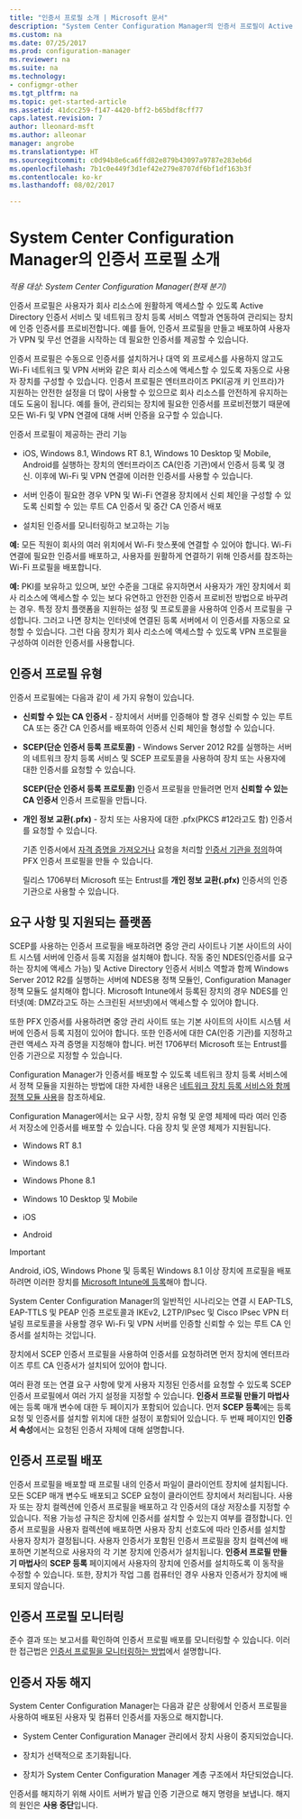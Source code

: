 ```yaml
---
title: "인증서 프로필 소개 | Microsoft 문서"
description: "System Center Configuration Manager의 인증서 프로필이 Active Directory 인증서 서비스에서 작동하는 방식을 알아봅니다."
ms.custom: na
ms.date: 07/25/2017
ms.prod: configuration-manager
ms.reviewer: na
ms.suite: na
ms.technology:
- configmgr-other
ms.tgt_pltfrm: na
ms.topic: get-started-article
ms.assetid: 41dcc259-f147-4420-bff2-b65bdf8cff77
caps.latest.revision: 7
author: lleonard-msft
ms.author: alleonar
manager: angrobe
ms.translationtype: HT
ms.sourcegitcommit: c0d94b8e6ca6ffd82e879b43097a9787e283eb6d
ms.openlocfilehash: 7b1c0e449f3d1ef42e279e8707df6bf1df163b3f
ms.contentlocale: ko-kr
ms.lasthandoff: 08/02/2017

---
```


# <a name="introduction-to-certificate-profiles-in-system-center-configuration-manager"></a>System Center Configuration Manager의 인증서 프로필 소개

*적용 대상: System Center Configuration Manager(현재 분기)*


인증서 프로필은 사용자가 회사 리소스에 원활하게 액세스할 수 있도록 Active Directory 인증서 서비스 및 네트워크 장치 등록 서비스 역할과 연동하여 관리되는 장치에 인증 인증서를 프로비전합니다. 예를 들어, 인증서 프로필을 만들고 배포하여 사용자가 VPN 및 무선 연결을 시작하는 데 필요한 인증서를 제공할 수 있습니다. 

인증서 프로필은 수동으로 인증서를 설치하거나 대역 외 프로세스를 사용하지 않고도 Wi-Fi 네트워크 및 VPN 서버와 같은 회사 리소스에 액세스할 수 있도록 자동으로 사용자 장치를 구성할 수 있습니다. 인증서 프로필은 엔터프라이즈 PKI(공개 키 인프라)가 지원하는 안전한 설정을 더 많이 사용할 수 있으므로 회사 리소스를 안전하게 유지하는 데도 도움이 됩니다. 예를 들어, 관리되는 장치에 필요한 인증서를 프로비전했기 때문에 모든 Wi-Fi 및 VPN 연결에 대해 서버 인증을 요구할 수 있습니다.   

인증서 프로필이 제공하는 관리 기능  

-   iOS, Windows 8.1, Windows RT 8.1, Windows 10 Desktop 및 Mobile, Android를 실행하는 장치의 엔터프라이즈 CA(인증 기관)에서 인증서 등록 및 갱신. 이후에 Wi-Fi 및 VPN 연결에 이러한 인증서를 사용할 수 있습니다.  

-   서버 인증이 필요한 경우 VPN 및 Wi-Fi 연결용 장치에서 신뢰 체인을 구성할 수 있도록 신뢰할 수 있는 루트 CA 인증서 및 중간 CA 인증서 배포  

-   설치된 인증서를 모니터링하고 보고하는 기능  

**예:** 모든 직원이 회사의 여러 위치에서 Wi-Fi 핫스폿에 연결할 수 있어야 합니다. Wi-Fi 연결에 필요한 인증서를 배포하고, 사용자를 원활하게 연결하기 위해 인증서를 참조하는 Wi-Fi 프로필을 배포합니다.  

**예:** PKI를 보유하고 있으며, 보안 수준을 그대로 유지하면서 사용자가 개인 장치에서 회사 리소스에 액세스할 수 있는 보다 유연하고 안전한 인증서 프로비전 방법으로 바꾸려는 경우. 특정 장치 플랫폼을 지원하는 설정 및 프로토콜을 사용하여 인증서 프로필을 구성합니다. 그러고 나면 장치는 인터넷에 연결된 등록 서버에서 이 인증서를 자동으로 요청할 수 있습니다. 그런 다음 장치가 회사 리소스에 액세스할 수 있도록 VPN 프로필을 구성하여 이러한 인증서를 사용합니다.  

## <a name="types-of-certificate-profiles"></a>인증서 프로필 유형  
 인증서 프로필에는 다음과 같이 세 가지 유형이 있습니다.  

-   **신뢰할 수 있는 CA 인증서** - 장치에서 서버를 인증해야 할 경우 신뢰할 수 있는 루트 CA 또는 중간 CA 인증서를 배포하여 인증서 신뢰 체인을 형성할 수 있습니다.  

-   **SCEP(단순 인증서 등록 프로토콜)** - Windows Server 2012 R2를 실행하는 서버의 네트워크 장치 등록 서비스 및 SCEP 프로토콜을 사용하여 장치 또는 사용자에 대한 인증서를 요청할 수 있습니다.

    **SCEP(단순 인증서 등록 프로토콜)** 인증서 프로필을 만들려면 먼저 **신뢰할 수 있는 CA 인증서** 인증서 프로필을 만듭니다.

-   **개인 정보 교환(.pfx)** - 장치 또는 사용자에 대한 .pfx(PKCS #12라고도 함) 인증서를 요청할 수 있습니다.

    기존 인증서에서 [자격 증명을 가져오거나](/sccm/mdm/deploy-use/import-pfx-certificate-profiles.md) 요청을 처리할 [인증서 기관을 정의](/sccm/mdm/deploy-use/create-pfx-certificate-profiles.md)하여 PFX 인증서 프로필을 만들 수 있습니다.

    릴리스 1706부터 Microsoft 또는 Entrust를 **개인 정보 교환(.pfx)** 인증서의 인증 기관으로 사용할 수 있습니다.


## <a name="requirements-and-supported-platforms"></a>요구 사항 및 지원되는 플랫폼  
SCEP를 사용하는 인증서 프로필을 배포하려면 중앙 관리 사이트나 기본 사이트의 사이트 시스템 서버에 인증서 등록 지점을 설치해야 합니다. 작동 중인 NDES(인증서를 요구하는 장치에 액세스 가능) 및 Active Directory 인증서 서비스 역할과 함께 Windows Server 2012 R2를 실행하는 서버에 NDES용 정책 모듈인, Configuration Manager 정책 모듈도 설치해야 합니다. Microsoft Intune에서 등록된 장치의 경우 NDES를 인터넷(예: DMZ라고도 하는 스크린된 서브넷)에서 액세스할 수 있어야 합니다.  

또한 PFX 인증서를 사용하려면 중앙 관리 사이트 또는 기본 사이트의 사이트 시스템 서버에 인증서 등록 지점이 있어야 합니다.  또한 인증서에 대한 CA(인증 기관)를 지정하고 관련 액세스 자격 증명을 지정해야 합니다.  버전 1706부터 Microsoft 또는 Entrust를 인증 기관으로 지정할 수 있습니다.  

Configuration Manager가 인증서를 배포할 수 있도록 네트워크 장치 등록 서비스에서 정책 모듈을 지원하는 방법에 대한 자세한 내용은 [네트워크 장치 등록 서비스와 함께 정책 모듈 사용](http://go.microsoft.com/fwlink/p/?LinkId=328657)을 참조하세요.  

Configuration Manager에서는 요구 사항, 장치 유형 및 운영 체제에 따라 여러 인증서 저장소에 인증서를 배포할 수 있습니다. 다음 장치 및 운영 체제가 지원됩니다.  

-   Windows RT 8.1  

-   Windows 8.1  

-   Windows Phone 8.1  

-   Windows 10 Desktop 및 Mobile  

-   iOS  

-   Android  

> [!IMPORTANT]  
>  Android, iOS, Windows Phone 및 등록된 Windows 8.1 이상 장치에 프로필을 배포하려면 이러한 장치를 [Microsoft Intune에 등록](https://technet.microsoft.com/en-us/library/dn646962.aspx)해야 합니다.   

System Center Configuration Manager의 일반적인 시나리오는 연결 시 EAP-TLS, EAP-TTLS 및 PEAP 인증 프로토콜과 IKEv2, L2TP/IPsec 및 Cisco IPsec VPN 터널링 프로토콜을 사용할 경우 Wi-Fi 및 VPN 서버를 인증할 신뢰할 수 있는 루트 CA 인증서를 설치하는 것입니다.  

장치에서 SCEP 인증서 프로필을 사용하여 인증서를 요청하려면 먼저 장치에 엔터프라이즈 루트 CA 인증서가 설치되어 있어야 합니다.  

여러 환경 또는 연결 요구 사항에 맞게 사용자 지정된 인증서를 요청할 수 있도록 SCEP 인증서 프로필에서 여러 가지 설정을 지정할 수 있습니다. **인증서 프로필 만들기 마법사** 에는 등록 매개 변수에 대한 두 페이지가 포함되어 있습니다. 먼저 **SCEP 등록**에는 등록 요청 및 인증서를 설치할 위치에 대한 설정이 포함되어 있습니다. 두 번째 페이지인 **인증서 속성**에서는 요청된 인증서 자체에 대해 설명합니다.  

## <a name="deploying-certificate-profiles"></a>인증서 프로필 배포  
 인증서 프로필을 배포할 때 프로필 내의 인증서 파일이 클라이언트 장치에 설치됩니다. 모든 SCEP 매개 변수도 배포되고 SCEP 요청이 클라이언트 장치에서 처리됩니다. 사용자 또는 장치 컬렉션에 인증서 프로필을 배포하고 각 인증서의 대상 저장소를 지정할 수 있습니다. 적용 가능성 규칙은 장치에 인증서를 설치할 수 있는지 여부를 결정합니다. 인증서 프로필을 사용자 컬렉션에 배포하면 사용자 장치 선호도에 따라 인증서를 설치할 사용자 장치가 결정됩니다. 사용자 인증서가 포함된 인증서 프로필을 장치 컬렉션에 배포하면 기본적으로 사용자의 각 기본 장치에 인증서가 설치됩니다. **인증서 프로필 만들기 마법사**의 **SCEP 등록** 페이지에서 사용자의 장치에 인증서를 설치하도록 이 동작을 수정할 수 있습니다. 또한, 장치가 작업 그룹 컴퓨터인 경우 사용자 인증서가 장치에 배포되지 않습니다.  

## <a name="monitoring-certificate-profiles"></a>인증서 프로필 모니터링  

준수 결과 또는 보고서를 확인하여 인증서 프로필 배포를 모니터링할 수 있습니다. 이러한 접근법은 [인증서 프로필을 모니터링하는 방법](/sccm/protect/deploy-use/monitor-certificate-profiles)에서 설명합니다.


## <a name="automatic-revocation-of-certificates"></a>인증서 자동 해지  
 System Center Configuration Manager는 다음과 같은 상황에서 인증서 프로필을 사용하여 배포된 사용자 및 컴퓨터 인증서를 자동으로 해지합니다.  

-   System Center Configuration Manager 관리에서 장치 사용이 중지되었습니다.  

-   장치가 선택적으로 초기화됩니다.  

-   장치가 System Center Configuration Manager 계층 구조에서 차단되었습니다.  

 인증서를 해지하기 위해 사이트 서버가 발급 인증 기관으로 해지 명령을 보냅니다. 해지의 원인은 **사용 중단**입니다.  
